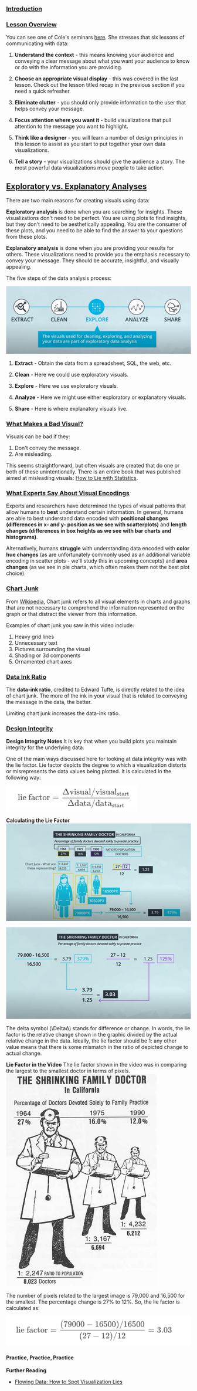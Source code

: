 ### [Introduction](https://www.youtube.com/watch?v=Q0lZkNF6O0g)

### [Lesson Overview](https://www.youtube.com/watch?v=Gg77PqkQkhs)

You can see one of Cole's seminars [here](https://www.youtube.com/watch?v=8EMW7io4rSI). She stresses that six lessons of communicating with data:

1. **Understand the context** - this means knowing your audience and conveying a clear message about what you want your audience to know or do with the information you are providing.

2. **Choose an appropriate visual display** - this was covered in the last lesson. Check out the lesson titled recap in the previous section if you need a quick refresher.

3. **Eliminate clutter** - you should only provide information to the user that helps convey your message.

4. **Focus attention where you want it** - build visualizations that pull attention to the message you want to highlight.

5. **Think like a designer** - you will learn a number of design principles in this lesson to assist as you start to put together your own data visualizations.

6. **Tell a story** - your visualizations should give the audience a story. The most powerful data visualizations move people to take action.

## [Exploratory vs. Explanatory Analyses](https://www.youtube.com/watch?v=wvgBSMks4p8)

There are two main reasons for creating visuals using data:

**Exploratory analysis** is done when you are searching for insights. These visualizations don't need to be perfect. You are using plots to find insights, but they don't need to be aesthetically appealing. You are the consumer of these plots, and you need to be able to find the answer to your questions from these plots.


**Explanatory analysis** is done when you are providing your results for others. These visualizations need to provide you the emphasis necessary to convey your message. They should be accurate, insightful, and visually appealing.

The five steps of the data analysis process:

![image](./Misc/001.png)

1. **Extract** - Obtain the data from a spreadsheet, SQL, the web, etc.

2. **Clean** - Here we could use exploratory visuals.

3. **Explore** - Here we use exploratory visuals.

4. **Analyze** - Here we might use either exploratory or explanatory visuals.

5. **Share** - Here is where explanatory visuals live.

### [What Makes a Bad Visual?](https://www.youtube.com/watch?v=zbvB_9f7bFs)

Visuals can be bad if they:

1. Don't convey the message.
2. Are misleading.

This seems straightforward, but often visuals are created that do one or both of these unintentionally. There is an entire book that was published aimed at misleading visuals: [How to Lie with Statistics](http://faculty.neu.edu.cn/cc/zhangyf/papers/How-to-Lie-with-Statistics.pdf).

### [What Experts Say About Visual Encodings](https://www.youtube.com/watch?v=98aog0eVcC4)

Experts and researchers have determined the types of visual patterns that allow humans to **best** understand certain information. In general, humans are able to best understand data encoded with **positional changes** **(differences in x- and y- position as we see with scatterplots)** and **length changes (differences in box heights as we see with bar charts and histograms)**.

Alternatively, humans **struggle** with understanding data encoded with **color hue changes** (as are unfortunately commonly used as an additional variable encoding in scatter plots - we'll study this in upcoming concepts) and **area changes** (as we see in pie charts, which often makes them not the best plot choice).

### [Chart Junk](https://www.youtube.com/watch?v=3BTBEYOG2o8)

From [Wikipedia](https://en.wikipedia.org/wiki/Chartjunk), Chart junk refers to all visual elements in charts and graphs that are not necessary to comprehend the information represented on the graph or that distract the viewer from this information.

Examples of chart junk you saw in this video include:

1. Heavy grid lines
2. Unnecessary text
3. Pictures surrounding the visual
4. Shading or 3d components
5. Ornamented chart axes

### [Data Ink Ratio](https://www.youtube.com/watch?v=gW2FapuYV4A)

The **data-ink ratio**, credited to Edward Tufte, is directly related to the idea of chart junk. The more of the ink in your visual that is related to conveying the message in the data, the better.

Limiting chart junk increases the data-ink ratio.

### [Design Integrity](https://www.youtube.com/watch?v=y72_fVFtqlY)

**Design Integrity Notes**
It is key that when you build plots you maintain integrity for the underlying data.

One of the main ways discussed here for looking at data integrity was with the lie factor. Lie factor depicts the degree to which a visualization distorts or misrepresents the data values being plotted. It is calculated in the following way:

![image](./Misc/002.png)

**Calculating the Lie Factor**
![image](./Misc/005.png)

![image](./Misc/006.png)


The delta symbol (\DeltaΔ) stands for difference or change. In words, the lie factor is the relative change shown in the graphic divided by the actual relative change in the data. Ideally, the lie factor should be 1: any other value means that there is some mismatch in the ratio of depicted change to actual change.


**Lie Factor in the Video**
The lie factor shown in the video was in comparing the largest to the smallest doctor in terms of pixels.
![image](./Misc/003.png)

The number of pixels related to the largest image is 79,000 and 16,500 for the smallest. The percentage change is 27% to 12%. So, the lie factor is calculated as:

![image](./Misc/004.png)

#### Practice, Practice, Practice



**Further Reading**
* [Flowing Data: How to Spot Visualization Lies](https://flowingdata.com/2017/02/09/how-to-spot-visualization-lies/)
